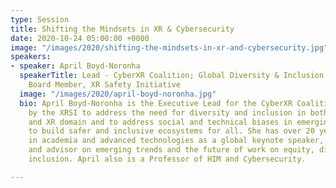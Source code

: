 ```yaml
---
type: Session
title: Shifting the Mindsets in XR & Cybersecurity
date: 2020-10-24 05:00:00 +0000
image: "/images/2020/shifting-the-mindsets-in-xr-and-cybersecurity.jpg"
speakers:
- speaker: April Boyd-Noronha
  speakerTitle: Lead - CyberXR Coalition; Global Diversity & Inclusion Advisor and
    Board Member, XR Safety Initiative
  image: "/images/2020/april-boyd-noronha.jpg"
  bio: April Boyd-Noronha is the Executive Lead for the CyberXR Coalition, launched
    by the XRSI to address the need for diversity and inclusion in both the cybersecurity
    and XR domain and to address social and technical biases in emerging technologies
    to build safer and inclusive ecosystems for all. She has over 20 years of experience
    in academia and advanced technologies as a global keynote speaker, thought leader,
    and advisor on emerging trends and the future of work on equity, diversity, and
    inclusion. April also is a Professor of HIM and Cybersecurity.

---
```


